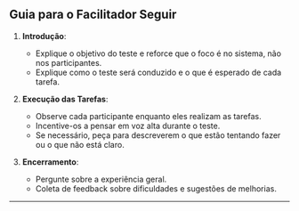 ## **Guia para o Facilitador Seguir**
1. **Introdução**:
   - Explique o objetivo do teste e reforce que o foco é no sistema, não nos participantes.
   - Explique como o teste será conduzido e o que é esperado de cada tarefa.
   
2. **Execução das Tarefas**:
   - Observe cada participante enquanto eles realizam as tarefas.
   - Incentive-os a pensar em voz alta durante o teste.
   - Se necessário, peça para descreverem o que estão tentando fazer ou o que não está claro.

3. **Encerramento**:
   - Pergunte sobre a experiência geral.
   - Coleta de feedback sobre dificuldades e sugestões de melhorias.

---
